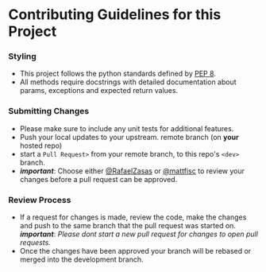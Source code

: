 # Contributing Guidelines for this Project

### Styling
- This project follows the python standards defined by [PEP 8](https://www.python.org/dev/peps/pep-0008/).
- All methods require docstrings with detailed documentation about params, exceptions and expected return values.
   
### Submitting Changes
   - Please make sure to include any unit tests for additional features.
   - Push your local updates to your upstream.
   remote branch (on **your** hosted repo)
   - start a `Pull Request>` from your remote branch,
   to this repo's `<dev>` branch.
   - ***important***: Choose either [@RafaelZasas](https://github.com/RafaelZasas/) or
    [@mattfisc](https://github.com/mattfisc) to review your changes before a
    pull request can be approved.
    
### Review Process
 - If a request for changes is made, review the code\, make the changes and push 
    to the same branch that the pull request was started on.<br>
    ***important***: *Please dont start a new pull request for changes
    to open pull requests.*
 - Once the changes have been approved your branch will be rebased or merged into the development branch.
 
   

   



